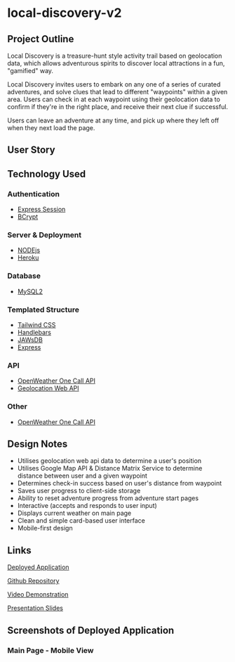 # local-discovery-v2

## Project Outline

Local Discovery is a treasure-hunt style activity trail based on geolocation data, which allows adventurous spirits to discover local attractions in a fun, "gamified" way. 

Local Discovery invites users to embark on any one of a series of curated adventures, and solve clues that lead to different "waypoints" within a given area. Users can check in at each waypoint using their geolocation data to confirm if they're in the right place, and receive their next clue if successful.

Users can leave an adventure at any time, and pick up where they left off when they next load the page. 

## User Story
<!-- to be added -->
<!-- ![User Story Map](./assets/images/user-story-map.jpg) -->

## Technology Used

### Authentication
* [Express Session](https://www.npmjs.com/package/express-session)
* [BCrypt](https://www.npmjs.com/package/bcrypt)

### Server & Deployment
* [NODEjs](https://nodejs.org/en/docs/)
* [Heroku](https://devcenter.heroku.com/categories/reference)

### Database
* [MySQL2](https://www.npmjs.com/package/mysql2)

### Templated Structure
* [Tailwind CSS](https://tailwindcss.com/)
* [Handlebars](https://handlebarsjs.com/)
* [JAWsDB](https://www.jawsdb.com/docs/)
* [Express](https://www.npmjs.com/package/express)

### API
* [OpenWeather One Call API](https://openweathermap.org/api/one-call-api)
* [Geolocation Web API](https://developer.mozilla.org/en-US/docs/Web/API/Geolocation_API) 

### Other
* [OpenWeather One Call API](https://openweathermap.org/api/one-call-api)

## Design Notes

* Utilises geolocation web api data to determine a user's position
* Utilises Google Map API & Distance Matrix Service to determine distance between user and a given waypoint
* Determines check-in success based on user's distance from waypoint
* Saves user progress to client-side storage
* Ability to reset adventure progress from adventure start pages
* Interactive (accepts and responds to user input)
* Displays current weather on main page
* Clean and simple card-based user interface
* Mobile-first design

## Links

[Deployed Application](https://local-discovery.herokuapp.com/)

[Github Repository](https://github.com/stephje/local-discovery-v2)

[Video Demonstration](https://youtu.be/5YMzU5p7pjw)

[Presentation Slides](https://1drv.ms/p/s!Aj5LHamJOUb-lW-QZQCn1Ixv45mv?e=OkYkgK)

## Screenshots of Deployed Application

### Main Page - Mobile View

<!-- ![Deployed Website - Mobile View](./assets/images/mobile.png) -->
